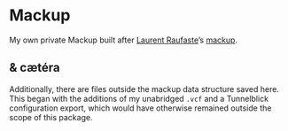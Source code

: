 # Mackup

My own private Mackup built after [Laurent Raufaste](http://glop.org)’s&nbsp;[mackup](https://github.com/lra/mackup).

## &amp; cætéra
Additionally, there are files outside the mackup data structure saved&nbsp;here. This began with the additions of my unabridged&nbsp;`.vcf` and a Tunnelblick configuration&nbsp;export, which would have otherwise remained outside the scope of this&nbsp;package.
